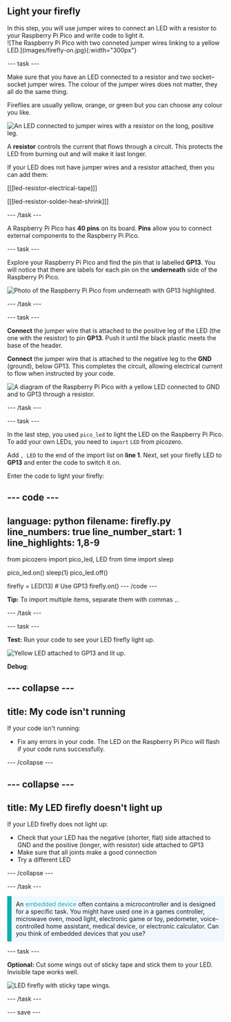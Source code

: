 ## Light your firefly

<div style="display: flex; flex-wrap: wrap">
<div style="flex-basis: 200px; flex-grow: 1; margin-right: 15px;">
In this step, you will use jumper wires to connect an LED with a resistor to your Raspberry Pi Pico and write code to light it. 
</div>
<div>
![The Raspberry Pi Pico with two conneted jumper wires linking to a yellow LED.](images/firefly-on.jpg){:width="300px"}
</div>
</div>

--- task ---

Make sure that you have an LED connected to a resistor and two socket–socket jumper wires. The colour of the jumper wires does not matter, they all do the same thing.  

Fireflies are usually yellow, orange, or green but you can choose any colour you like.

![An LED connected to jumper wires with a resistor on the long, positive leg.](images/led-resistor.jpeg)

A **resistor** controls the current that flows through a circuit. This protects the LED from burning out and will make it last longer.

If your LED does not have jumper wires and a resistor attached, then you can add them:

[[[led-resistor-electrical-tape]]]

[[[led-resistor-solder-heat-shrink]]]

--- /task ---

A Raspberry Pi Pico has **40 pins** on its board. **Pins** allow you to connect external components to the Raspberry Pi Pico.  

--- task ---

Explore your Raspberry Pi Pico and find the pin that is labelled **GP13**. You will notice that there are labels for each pin on the **underneath** side of the Raspberry Pi Pico. 

![Photo of the Raspberry Pi Pico from underneath with GP13 highlighted.](images/gp13-pico.png)

--- /task ---

--- task ---
 
**Connect** the jumper wire that is attached to the positive leg of the LED (the one with the resistor) to pin **GP13**. Push it until the black plastic meets the base of the header. 

**Connect** the jumper wire that is attached to the negative leg to the **GND** (ground), below GP13. This completes the circuit, allowing electrical current to flow when instructed by your code.

![A diagram of the Raspberry Pi Pico with a yellow LED connected to GND and to GP13 through a resistor.](images/pico_led_13_bb.png)

--- /task ---

--- task ---

In the last step, you used `pico_led` to light the LED on the Raspberry Pi Pico. To add your own LEDs, you need to `import` `LED` from picozero. 

Add `, LED` to the end of the import list on **line 1**. Next, set your firefly LED to **GP13** and enter the code to switch it on. 

Enter the code to light your firefly: 

--- code ---
---
language: python
filename: firefly.py
line_numbers: true
line_number_start: 1
line_highlights: 1,8-9
---
from picozero import pico_led, LED
from time import sleep

pico_led.on()
sleep(1)
pico_led.off()

firefly = LED(13) # Use GP13
firefly.on()
--- /code ---

**Tip:** To import multiple items, separate them with commas `,`.

--- /task ---

--- task ---

**Test:** Run your code to see your LED firefly light up. 

![Yellow LED attached to GP13 and lit up.](images/firefly-on.jpg)

**Debug**:

--- collapse ---
---
title: My code isn't running
---

If your code isn't running:
+ Fix any errors in your code. The LED on the Raspberry Pi Pico will flash if your code runs successfully.

--- /collapse ---

--- collapse ---
---
title: My LED firefly doesn't light up
---

If your LED firefly does not light up:
+ Check that your LED has the negative (shorter, flat) side attached to GND and the positive (longer, with resistor) side attached to GP13
+ Make sure that all joints make a good connection 
+ Try a different LED

--- /collapse ---

--- /task ---

<p style='border-left: solid; border-width:10px; border-color: #0faeb0; background-color: aliceblue; padding: 10px;'>
An <span style="color: #0faeb0">embedded device</span> often contains a microcontroller and is designed for a specific task. You might have used one in a games controller, microwave oven, mood light, electronic game or toy, pedometer, voice-controlled home assistant, medical device, or electronic calculator. Can you think of embedded devices that you use?</p> 

--- task ---

**Optional:** Cut some wings out of sticky tape and stick them to your LED. Invisible tape works well. 

![LED firefly with sticky tape wings.](images/firefly-wings.jpg)

--- /task ---

--- save ---
